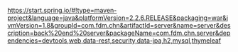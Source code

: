 https://start.spring.io/#!type=maven-project&language=java&platformVersion=2.2.6.RELEASE&packaging=war&jvmVersion=1.8&groupId=com.fdm.chn&artifactId=server&name=server&description=back%20end%20server&packageName=com.fdm.chn.server&dependencies=devtools,web,data-rest,security,data-jpa,h2,mysql,thymeleaf
